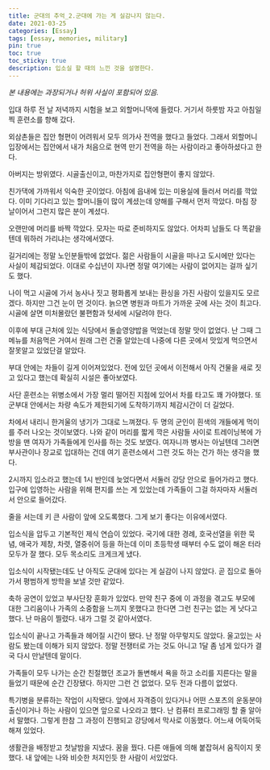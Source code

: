 ```yaml
---
title: 군대의 추억_2.군대에 가는 게 실감나지 않는다.
date: 2021-03-25
categories: [Essay]
tags: [essay, memories, military]
pin: true
toc: true
toc_sticky: true
description: 입소실 할 때의 느낀 것을 설명한다.
---
```


_본 내용에는 과장되거나 허위 사실이 포함되어 있음._

입대 하루 전 날 저녁까지 시험을 보고 외할머니댁에 들렸다. 거기서 하룻밤 자고 아침일찍 훈련소를 향해 갔다.

외삼촌들은 집안 형편이 어려워서 모두 의가사 전역을 했다고 들었다. 그래서 외할머니 입장에서는 집안에서 내가 처음으로 현역 만기 전역을 하는 사람이라고 좋아하셨다고 한다.

아버지는 방위였다. 시골출신이고, 마찬가지로 집안형편이 좋지 않았다.

친가댁에 가까워서 익숙한 곳이었다. 아침에 읍내에 있는 미용실에 들러서 머리를 깍았다. 이미 기다리고 있는 할머니들이 많이 계셨는데 양해를 구해서 먼저 깍았다. 마침 장날이어서 그런지 많은 분이 계셨다.

오랜만에 머리를 바짝 깍았다. 모자는 따로 준비하지도 않았다. 어차피 남들도 다 똑같을텐데 뭐하러 가리냐는 생각에서였다.

길거리에는 정말 노인분들밖에 없었다. 젊은 사람들이 시골을 떠나고 도시에만 있다는 사실이 체감되었다. 이대로 수십년이 지나면 정말 여기에는 사람이 없어지는 걸까 싶기도 했다.

나이 먹고 시골에 가서 농사나 짓고 평화롭게 보내는 환싱을 가진 사람이 있을지도 모르겠다. 하지만 그건 눈이 먼 것이다. 늙으면 병원과 마트가 가까운 곳에 사는 것이 최고다. 시골에 살면 미처몰랐던 불편함과 텃세에 시달려야 한다.

이후에 부대 근처에 있는 식당에서 돌솥영양밥을 먹었는데 정말 맛이 없었다. 난 그때 그 메뉴를 처음먹은 거여서 원래 그런 건줄 알았는데 나중에 다른 곳에서 맛있게 먹으면서 잘못알고 있었단걸 알았다.

부대 안에는 차들이 길게 이어져있었다. 전에 있던 곳에서 이전해서 아직 건물을 새로 짓고 있다고 했는데 확실히 시설은 좋아보였다.

사단 훈련소는 위병소에서 가장 멀리 떨어진 지점에 있어서 차를 타고도 꽤 가야했다. 또 군부대 안에서는 차량 속도가 제한되기에 도착하기까지 체감시간이 더 길었다.

차에서 내리니 한겨울의 냉기가 그대로 느껴졌다. 두 명의 군인이 흰색의 개들에게 먹이를 주러 나오는 것이보였다. 나와 같이 머리를 짧게 깍은 사람들 사이로 트레이닝복에 가방을 맨 여자가 가족들에게 인사를 하는 것도 보였다. 여자니까 병사는 아닐텐데 그러면 부사관이나 장교로 입대하는 건데 여기 훈련소에서 그런 것도 하는 건가 하는 생각을 했다.

2시까지 입소라고 했는데 1시 반인데 늦었다면서 서둘러 강당 안으로 들어가라고 했다. 입구에 입영하는 사람을 위해 편지를 쓰는 게 있었는데 가족들이 그걸 하자마자 서둘러서 안으로 들어갔다.

줄을 서는데 키 큰 사람이 앞에 오도록했다. 그게 보기 좋다는 이유에서였다.

입소식을 압두고 기본적인 제식 연습이 있었다. 국기에 대한 경례, 호국선열을 위한 묵념, 애국가 제창, 차렷, 열중쉬어 등을 하는데 이미 초등학생 때부터 수도 없이 해온 터라 모두가 잘 했다. 모두 목소리도 크게크게 냈다.

입소식이 시작됐는데도 난 아직도 군대에 있다는 게 실감이 나지 않았다. 곧 집으로 돌아가서 평범하게 방학을 보낼 것만 같았다.

축하 공연이 있었고 부사단장 훈화가 있었다. 만약 친구 중에 이 과정을 겪고도 부모에 대한 그리움이나 가족의 소중함을 느끼지 못했다고 한다면 그런 친구는 없는 게 낫다고 했다. 난 마음이 찔렸다. 내가 그럴 것 같아서였다.

입소식이 끝나고 가족들과 헤어질 시간이 됐다. 난 정말 아무렇지도 않았다. 울고있는 사람도 봤는데 이해가 되지 않았다. 정말 전쟁터로 가는 것도 아니고 1달 좀 넘게 있다가 결국 다시 만날텐데 말이다.

가족들이 모두 나가는 순간 친절했던 조교가 돌변해서 욕을 하고 소리를 지른다는 말을 들었기 때문에 순간 긴장됐다. 하지만 그런 건 없었다. 모두 전과 다름이 없었다.

특기병을 분류하는 작업이 시작됐다. 앞에서 자격증이 있다거나 어떤 스포츠의 운동분야 출신이거나 하는 사람이 있으면 앞으로 나오라고 했다. 난 컴퓨터 프로그래밍 할 줄 알아서 말했다. 그렇게 한참 그 과정이 진행되고 강당에서 막사로 이동했다. 어느새 어둑어둑해져 있었다.

생활관을 배정받고 첫날밤을 지냈다. 꿈을 꿨다. 다른 애들에 의해 붙잡혀서 움직이지 못 했다. 내 앞에는 나와 비슷한 처지인듯 한 사람이 서있었다.
